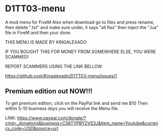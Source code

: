 # D1TT03-menu
A mod menu for FiveM
Also when download go to files and press rename, then delete ".txt" and make sure under, it says "all fies" then inject the ".lua" file in FiveM and then your done.

THIS MENU IS MADE BY KINGALEXADO

IF YOU BOUGHT THIS FOR MONEY FROM SOMEWHERE ELSE, YOU WERE SCAMMED!

REPORT SCAMMERS USING THE LINK BELLOW

https://github.com/Kingalexado/D1TT03-menu/issues/1


Premium edition out NOW!!!
--------------------------

To get premium edition, click on the PayPal link and send me $10
Then within 5-10 business days you will receive the Menu file.

LINK: https://www.paypal.com/donate/?cmd=_donations&business=C58TYPBY2VS3J&item_name=Youtube&currency_code=USD&source=url

